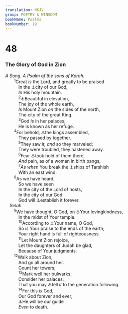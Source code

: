```yaml
---
translation: NKJV
group: POETRY & WINSDOM
bookName: Psalms 
bookNumber: 19
---
```


<div class="title"><h1>48</h1><h3>The Glory of God in Zion</h3><i>A Song. A Psalm of the sons of Korah.</i></div>
<span class="verse thi_48_1">  <sup>1</sup>Great <i>is</i> the Lord, and greatly to be praised<br/>   In the <a data-toggle="tooltip" data-placement="bottom" title="Ps. 46:4; 87:3; Matt. 5:35">⚓</a>city of our God,<br/>   <i>In</i> His holy mountain.<br/></span>
<span class="verse thi_48_2">   <sup>2</sup><a data-toggle="tooltip" data-placement="bottom" title="Ps. 50:2">⚓</a>Beautiful in elevation,<br/>   The joy of the whole earth,<br/>   <i>Is</i> Mount Zion <i>on</i> the sides of the north,<br/>   The city of the great King.<br/></span>
<span class="verse thi_48_3">   <sup>3</sup>God <i>is</i> in her palaces;<br/>   He is known as her refuge.<br/></span>
<span class="verse thi_48_4">  <sup>4</sup>For behold, <a data-toggle="tooltip" data-placement="bottom" title="2 Sam. 10:6, 14">⚓</a>the kings assembled,<br/>   They passed by together.<br/></span>
<span class="verse thi_48_5">   <sup>5</sup>They saw <i>it, and</i> so they marveled;<br/>   They were troubled, they hastened away.<br/></span>
<span class="verse thi_48_6">   <sup>6</sup>Fear <a data-toggle="tooltip" data-placement="bottom" title="Ex. 15:15">⚓</a>took hold of them there,<br/>   <i>And</i> pain, as of a woman in birth pangs,<br/></span>
<span class="verse thi_48_7">   <sup>7</sup><i>As</i> <i>when</i> You break the <a data-toggle="tooltip" data-placement="bottom" title="1 Kin. 10:22; Ezek. 27:25">⚓</a>ships of Tarshish<br/>   With an east wind.<br/></span>
<span class="verse thi_48_8">  <sup>8</sup>As we have heard,<br/>   So we have seen<br/>   In the city of the Lord of hosts,<br/>   In the city of our God:<br/>   God will <a data-toggle="tooltip" data-placement="bottom" title="(Ps. 87:5; Is. 2:2); Mic. 4:1">⚓</a>establish it forever.<br/> <i>Selah</i><br/></span>
<span class="verse thi_48_9">  <sup>9</sup>We have thought, O God, on <a data-toggle="tooltip" data-placement="bottom" title="Ps. 26:3">⚓</a>Your lovingkindness,<br/>   In the midst of Your temple.<br/></span>
<span class="verse thi_48_10">   <sup>10</sup>According to <a data-toggle="tooltip" data-placement="bottom" title="(Deut. 28:58); Josh. 7:9; Mal. 1:11">⚓</a>Your name, O God,<br/>   So <i>is</i> Your praise to the ends of the earth;<br/>   Your right hand is full of righteousness.<br/></span>
<span class="verse thi_48_11">   <sup>11</sup>Let Mount Zion rejoice,<br/>   Let the daughters of Judah be glad,<br/>   Because of Your judgments.<br/></span>
<span class="verse thi_48_12">  <sup>12</sup>Walk about Zion,<br/>   And go all around her.<br/>   Count her towers;<br/></span>
<span class="verse thi_48_13">   <sup>13</sup>Mark well her bulwarks;<br/>   Consider her palaces;<br/>   That you may <a data-toggle="tooltip" data-placement="bottom" title="(Ps. 78:5–7)">⚓</a>tell <i>it</i> to the generation following.<br/></span>
<span class="verse thi_48_14">   <sup>14</sup>For this <i>is</i> God,<br/>   Our God forever and ever;<br/>   <a data-toggle="tooltip" data-placement="bottom" title="Is. 58:11">⚓</a>He will be our guide<br/>   <i>Even</i> to death.<br/></span>
